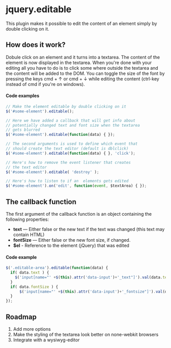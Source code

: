 # jquery.editable

This plugin makes it possible to edit the content of an element simply by double clicking on it. 

## How does it work?

Dobule click on an element and it turns into a textarea. The content of the element is now displayed in the textarea. 
When you're done with your editing all you have to do is to click some where outside the textarea and the content will
be added to the DOM. You can toggle the size of the font by pressing the keys cmd + &uarr; or cmd + &darr; while editing the content 
(ctrl-key instead of cmd if you're on windows).


#### Code examples

```js
// Make the element editable by double clicking on it
$('#some-element').editable(); 

// Here we have added a callback that will get info about 
// potentially changed text and font size when the textarea
// gets blurred
$('#some-element').editable(function(data) { }); 

// The second arguments is used to define which event that 
// should create the text editor (default is dblclick)
$('#some-element').editable(function(data) { }, 'click'); 

// Here's how to remove the event listener that creates 
// the text editor
$('#some-element').editable( 'destroy' ); 

// Here's how to listen to if an  elements gets edited
$('#some-element').on('edit', function(event, $textArea) { }); 
```

## The callback function

The first argument of the callback function is an object containing the following properties:

- **text** — Either false or the new text if the text was changed (this text may contain HTML)
- **fontSize** — Either false or the new font size, if changed.
- **$el** - Reference to the element (jQuery) that was edited


#### Code example

```js
$('.editable-area').editable(function(data) {
  if( data.text ) {
    $('input[name="' +$(this).attr('data-input')+'_text"]').val(data.text);
  }
  if( data.fontSize ) {
      $('input[name="' +$(this).attr('data-input')+'_fontsize"]').val(data.fontSize);
  } 
});
```

## Roadmap

1. Add more options
2. Make the styling of the textarea look better on none-webkit browsers
3. Integrate with a wysiwyg-editor
